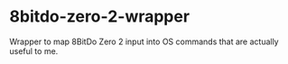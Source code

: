 # 8bitdo-zero-2-wrapper
Wrapper to map 8BitDo Zero 2 input into OS commands that are actually useful to me.
